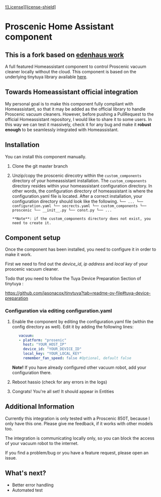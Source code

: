 [![License][license-shield]](LICENSE.md)

# Proscenic Home Assistant component

## This is a fork based on [edenhaus work](https://github.com/edenhaus/ha-prosenic/tree/master)

A full featured Homeassistant component to control Proscenic vacuum cleaner locally without the cloud.
This component is based on the underlying tinytuya library available [here](https://github.com/jasonacox/tinytuya).

## Towards Homeassistant official integration

My personal goal is to make this component fully compliant with Homeassistant, so
that it may be added as the official library to handle Proscenic vacuum cleaners.
However, before pushing a PullRequest to the official Homeassistant repository, I would like to share it to some users.
In this way we can test it massively, check it for any bug and make it **robust enough** to be seamlessly integrated
with Homeassistant.

## Installation

You can install this component manually.

1.  Clone the git master branch
2.  Unzip/copy the proscenic direcotry within the `custom_components` directory of your homeassistant installation.
    The `custom_components` directory resides within your homeassistant configuration directory.
    In other words, the configuration directory of homeassistant is where the configuration.yaml file is located.
    After a correct installation, your configuration directory should look like the following.
    `└── ... └── configuration.yaml └── secrects.yaml └── custom_components └── proscenic └── __init__.py └── const.py └── ...`

        **Note**: if the custom_components directory does not exist, you need to create it.

## Component setup

Once the component has been installed, you need to configure it in order to make it work.

First we need to find out the _device_id_, _ip address_ and _local key_ of your proscenic vacuum cleaner.

Todo that you need to follow the Tuya Device Preparation Section of tinytuya :

https://github.com/jasonacox/tinytuya?tab=readme-ov-file#tuya-device-preparation


### Configuration via editing configuration.yaml

1. Enable the component by editing the configuration.yaml file (within the config directory as well).
   Edit it by adding the following lines:

   ```yaml 
      vacuum: 
      - platform: "prosenic"
        host: "YOUR_HOST_IP"
        device_id: "YOUR_DEVICE_ID"
        local_key: "YOUR_LOCAL_KEY"
        remember_fan_speed: false #Optional, default false 
   ```
   **Note!** If you have already configured other vacuum robot, add your configuration there.

1. Reboot hassio (check for any errors in the logs)
1. Congrats! You're all set! It should appear in Entities

## Additional Information

Currently this integration is only tested with a Proscenic 850T, because I only have this one.
Please give me feedback, if it works with other models too.

The integration is communicating locally only, so you can block the access of your vacuum robot to the internet.

If you find a problem/bug or you have a feature request, please open an issue.

## What's next?

- Better error handling
- Automated test
